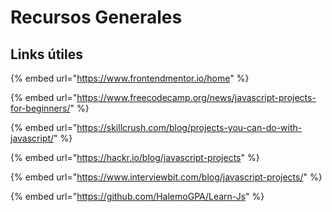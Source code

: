 # Recursos Generales

## Links útiles



{% embed url="https://www.frontendmentor.io/home" %}

{% embed url="https://www.freecodecamp.org/news/javascript-projects-for-beginners/" %}

{% embed url="https://skillcrush.com/blog/projects-you-can-do-with-javascript/" %}

{% embed url="https://hackr.io/blog/javascript-projects" %}

{% embed url="https://www.interviewbit.com/blog/javascript-projects/" %}

{% embed url="https://github.com/HalemoGPA/Learn-Js" %}

